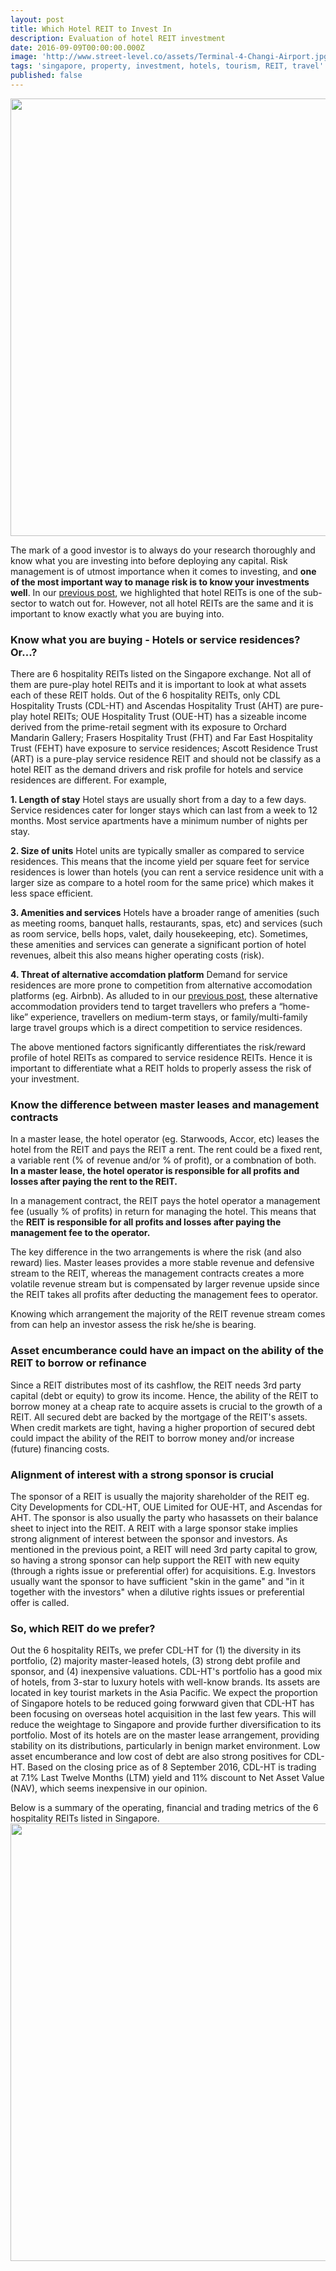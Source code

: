```yaml
---
layout: post
title: Which Hotel REIT to Invest In
description: Evaluation of hotel REIT investment
date: 2016-09-09T00:00:00.000Z
image: 'http://www.street-level.co/assets/Terminal-4-Changi-Airport.jpg'
tags: 'singapore, property, investment, hotels, tourism, REIT, travel'
published: false
---
```


<img src="http://www.street-level.co/assets/Terminal-4-Changi-Airport.jpg" width="700px"><br>

The mark of a good investor is to always do your research thoroughly and know what you are investing into before deploying any capital.  Risk management is of utmost importance when it comes to investing, and **one of the most important way to manage risk is to know your investments well**.  In our [previous post](http://www.street-level.co/2016/09/02/hotel-reits-the-bright-spot-in-the-real-estate-sector.html), we highlighted that hotel REITs is one of the sub-sector to watch out for.  However, not all hotel REITs are the same and it is important to know exactly what you are buying into. <!--more-->

### Know what you are buying - Hotels or service residences? Or...?
There are 6 hospitality REITs listed on the Singapore exchange.  Not all of them are pure-play hotel REITs and it is important to look at what assets each of these REIT holds.  Out of the 6 hospitality REITs, only CDL Hospitality Trusts (CDL-HT) and Ascendas Hospitality Trust (AHT) are pure-play hotel REITs; OUE Hospitality Trust (OUE-HT) has a sizeable income derived from the prime-retail segment with its exposure to Orchard Mandarin Gallery; Frasers Hospitality Trust (FHT) and Far East Hospitality Trust (FEHT) have exposure to service residences; Ascott Residence Trust (ART) is a pure-play service residence REIT and should not be classify as a hotel REIT as the demand drivers and risk profile for hotels and service residences are different.  For example,

**1. Length of stay**
Hotel stays are usually short from a day to a few days.  Service residences cater for longer stays which can last from a week to 12 months.  Most service apartments have a minimum number of nights per stay.

**2. Size of units**
Hotel units are typically smaller as compared to service residences.  This means that the income yield per square feet for service residences is lower than hotels (you can rent a service residence unit with a larger size as compare to a hotel room for the same price) which makes it less space efficient.

**3. Amenities and services**
Hotels have a broader range of amenities (such as meeting rooms, banquet halls, restaurants, spas, etc) and services (such as room service, bells hops, valet, daily housekeeping, etc).  Sometimes, these amenities and services can generate a significant portion of hotel revenues, albeit this also means higher operating costs (risk).

**4. Threat of alternative accomdation platform**
Demand for service residences are more prone to competition from alternative accomodation platforms (eg. Airbnb).  As alluded to in our [previous post](http://www.street-level.co/2016/09/02/hotel-reits-the-bright-spot-in-the-real-estate-sector.html), these alternative accommodation providers tend to target travellers who prefers a “home-like” experience, travellers on medium-term stays, or family/multi-family large travel groups which is a direct competition to service residences.

The above mentioned factors significantly differentiates the risk/reward profile of hotel REITs as compared to service residence REITs.  Hence it is important to differentiate what a REIT holds to properly assess the risk of your investment.

### Know the difference between master leases and management contracts
In a master lease, the hotel operator (eg. Starwoods, Accor, etc) leases the hotel from the REIT and pays the REIT a rent.  The rent could be a fixed rent, a variable rent (% of revenue and/or % of profit), or a combnation of both.  **In a master lease, the hotel operator is responsible for all profits and losses after paying the rent to the REIT.**

In a management contract, the REIT pays the hotel operator a management fee (usually % of profits) in return for managing the hotel.  This means that the **REIT is responsible for all profits and losses after paying the management fee to the operator.**

The key difference in the two arrangements is where the risk (and also reward) lies.  Master leases provides a more stable revenue and defensive stream to the REIT, whereas the management contracts creates a more volatile revenue stream but is compensated by larger revenue upside since the REIT takes all profits after deducting the management fees to operator.

Knowing which arrangement the majority of the REIT revenue stream comes from can help an investor assess the risk he/she is bearing.

### Asset encumberance could have an impact on the ability of the REIT to borrow or refinance
Since a REIT distributes most of its cashflow, the REIT needs 3rd party capital (debt or equity) to grow its income.  Hence, the ability of the REIT to borrow money at a cheap rate to acquire assets is crucial to the growth of a REIT.  All secured debt are backed by the mortgage of the REIT's assets.  When credit markets are tight, having a higher proportion of secured debt could impact the ability of the REIT to borrow money and/or increase (future) financing costs.  
  
### Alignment of interest with a strong sponsor is crucial
The sponsor of a REIT is usually the majority shareholder of the REIT eg. City Developments for CDL-HT, OUE Limited for OUE-HT, and Ascendas for AHT.  The sponsor is also usually the party who hasassets on their balance sheet to inject into the REIT.  A REIT with a large sponsor stake implies strong alignment of interest between the sponsor and investors. As mentioned in the previous point, a REIT will need 3rd party capital to grow, so having a strong sponsor can help support the REIT with new equity (through a rights issue or preferential offer) for acquisitions.  E.g. Investors usually want the sponsor to have sufficient "skin in the game" and "in it together with the investors" when a dilutive rights issues or preferential offer is called.

### So, which REIT do we prefer?
Out the 6 hospitality REITs, we prefer CDL-HT for (1) the diversity in its portfolio, (2) majority master-leased hotels, (3) strong debt profile and sponsor, and (4) inexpensive valuations.  CDL-HT's portfolio has a good mix of hotels, from 3-star to luxury hotels with well-know brands.  Its assets are located in key tourist markets in the Asia Pacific.  We expect the proportion of Singapore hotels to be reduced going forwward given that CDL-HT has been focusing on overseas hotel acquisition in the last few years.  This will reduce the weightage to Singapore and provide further diversification to its portfolio.  Most of its hotels are on the master lease arrangement, providing stability on its distributions, particularly in benign market environment.  Low asset encumberance and low cost of debt are also strong positives for CDL-HT.  Based on the closing price as of 8 September 2016, CDL-HT is 
trading at 7.1% Last Twelve Months (LTM) yield and 11% discount to Net Asset Value (NAV), which seems inexpensive in our opinion.

Below is a summary of the operating, financial and trading metrics of the 6 hospitality REITs listed in Singapore.
<img src="http://www.street-level.co/assets/Hospitality-REITs-table-8Sep16.png" width="700px"><br>

